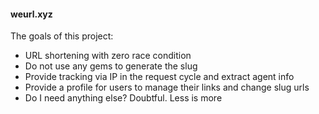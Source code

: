 #### weurl.xyz

The goals of this project:

* URL shortening with zero race condition
* Do not use any gems to generate the slug
* Provide tracking via IP in the request cycle and extract agent info
* Provide a profile for users to manage their links and change slug urls
* Do I need anything else?  Doubtful.  Less is more
